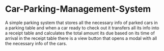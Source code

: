 # Car-Parking-Management-System
A simple parking system that stores all the necessary info of parked cars in a parking table and when a car ready to check out it transfers all its info into a receipt table and calculates the total amount its due based on its time of arrival in the receipt table there is a view button that opens a modal with all the necessary info of the cars.
